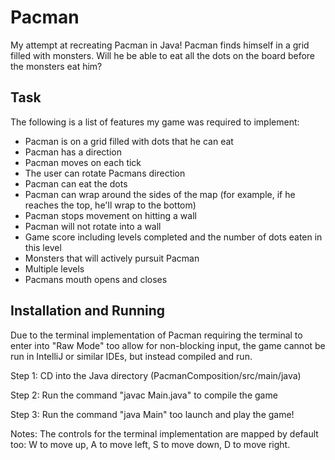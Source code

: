 # Pacman
My attempt at recreating Pacman in Java! Pacman finds himself in a grid filled with monsters. 
Will he be able to eat all the dots on the board before the monsters eat him?

## Task

The following is a list of features my game was required to implement:

- Pacman is on a grid filled with dots that he can eat
- Pacman has a direction
- Pacman moves on each tick
- The user can rotate Pacmans direction
- Pacman can eat the dots
- Pacman can wrap around the sides of the map (for example, if he reaches the top, he'll wrap to the bottom)
- Pacman stops movement on hitting a wall
- Pacman will not rotate into a wall
- Game score including levels completed and the number of dots eaten in this level
- Monsters that will actively pursuit Pacman
- Multiple levels
- Pacmans mouth opens and closes

## Installation and Running

Due to the terminal implementation of Pacman requiring the terminal to enter into "Raw Mode" too allow for non-blocking input,
the game cannot be run in IntelliJ or similar IDEs, but instead compiled and run. 

Step 1: CD into the Java directory (PacmanComposition/src/main/java)

Step 2: Run the command "javac Main.java" to compile the game

Step 3: Run the command "java Main" too launch and play the game!

Notes: The controls for the terminal implementation are mapped by default too: 
W to move up, A to move left, S to move down, D to move right.

